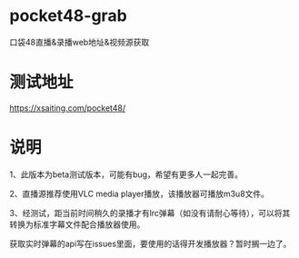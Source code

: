 # pocket48-grab
口袋48直播&amp;录播web地址&amp;视频源获取

# 测试地址
https://xsaiting.com/pocket48/

# 说明
1、此版本为beta测试版本，可能有bug，希望有更多人一起完善。

2、直播源推荐使用VLC media player播放，该播放器可播放m3u8文件。

3、经测试，距当前时间稍久的录播才有lrc弹幕（如没有请耐心等待），可以将其转换为标准字幕文件配合播放器使用。

获取实时弹幕的api写在issues里面，要使用的话得开发播放器？暂时搁一边了。
